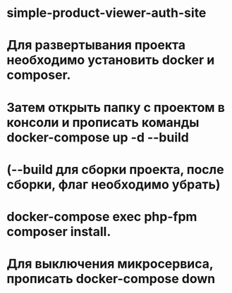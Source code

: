 # simple-product-viewer-auth-site

# Для развертывания проекта необходимо установить docker и composer.
# Затем открыть папку с проектом в консоли и прописать команды docker-compose up -d --build
# (--build для сборки проекта, после сборки, флаг необходимо убрать)
# docker-compose exec php-fpm composer install.
# Для выключения микросервиса, прописать docker-compose down